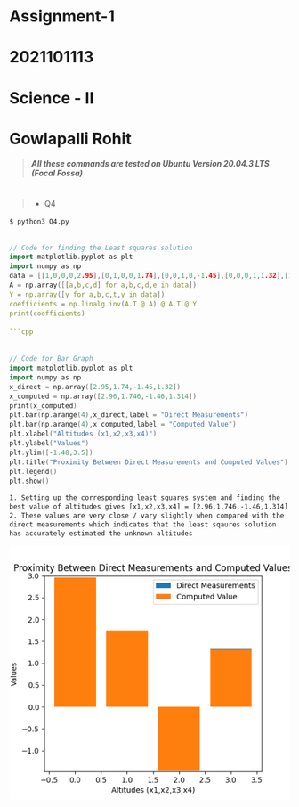 # Assignment-1
# 2021101113
# Science - II
# Gowlapalli Rohit

>##### All these commands are tested on Ubuntu Version 20.04.3 LTS (Focal Fossa) 
```

```

> * Q4

`$ python3 Q4.py` 
```cpp

// Code for finding the Least squares solution
import matplotlib.pyplot as plt
import numpy as np
data = [[1,0,0,0,2.95],[0,1,0,0,1.74],[0,0,1,0,-1.45],[0,0,0,1,1.32],[1,-1,0,0,1.23],[1,0,-1,0,4.45],[1,0,0,-1,1.61],[0,1,-1,0,3.21],[0,1,0,-1,0.45],[0,0,1,-1,-2.75]]
A = np.array([[a,b,c,d] for a,b,c,d,e in data])
Y = np.array([y for a,b,c,t,y in data])
coefficients = np.linalg.inv(A.T @ A) @ A.T @ Y
print(coefficients)

```cpp


```
```cpp

// Code for Bar Graph
import matplotlib.pyplot as plt
import numpy as np
x_direct = np.array([2.95,1.74,-1.45,1.32])
x_computed = np.array([2.96,1.746,-1.46,1.314])
print(x_computed)
plt.bar(np.arange(4),x_direct,label = "Direct Measurements")
plt.bar(np.arange(4),x_computed,label = "Computed Value")
plt.xlabel("Altitudes (x1,x2,x3,x4)")
plt.ylabel("Values")
plt.ylim([-1.48,3.5])
plt.title("Proximity Between Direct Measurements and Computed Values")
plt.legend()
plt.show()
```
```
1. Setting up the corresponding least squares system and finding the best value of altitudes gives [x1,x2,x3,x4] = [2.96,1.746,-1.46,1.314]
2. These values are very close / vary slightly when compared with the direct measurements which indicates that the least sqaures solution has accurately estimated the unknown altitudes
```
![Q4.png](Q4.png)

